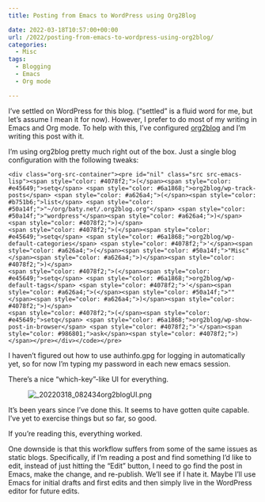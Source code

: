 ```yaml
---
title: Posting from Emacs to WordPress using Org2Blog

date: 2022-03-18T10:57:00+00:00
url: /2022/posting-from-emacs-to-wordpress-using-org2blog/
categories:
  - Misc
tags:
  - Blogging
  - Emacs
  - Org mode

---
```

 

I’ve settled on WordPress for this blog. (“settled” is a fluid word for me, but let’s assume I mean it for now). However, I prefer to do most of my writing in Emacs and Org mode. To help with this, I’ve configured [org2blog][1] and I’m writing this post with it.

I’m using org2blog pretty much right out of the box. Just a single blog configuration with the following tweaks:

```emacs-lisp
<div class="org-src-container"><pre id="nil" class="src src-emacs-lisp"><span style="color: #4078f2;">(</span><span style="color: #e45649;">setq</span> <span style="color: #6a1868;">org2blog/wp-track-posts</span> <span style="color: #a626a4;">(</span><span style="color: #b751b6;">list</span> <span style="color: #50a14f;">"~/org/baty.net/.org2blog.org"</span> <span style="color: #50a14f;">"wordpress"</span><span style="color: #a626a4;">)</span><span style="color: #4078f2;">)</span>
<span style="color: #4078f2;">(</span><span style="color: #e45649;">setq</span> <span style="color: #6a1868;">org2blog/wp-default-categories</span> <span style="color: #4078f2;">'</span><span style="color: #a626a4;">(</span><span style="color: #50a14f;">"Misc"</span><span style="color: #a626a4;">)</span><span style="color: #4078f2;">)</span>
<span style="color: #4078f2;">(</span><span style="color: #e45649;">setq</span> <span style="color: #6a1868;">org2blog/wp-default-tags</span> <span style="color: #4078f2;">'</span><span style="color: #a626a4;">(</span><span style="color: #50a14f;">""</span><span style="color: #a626a4;">)</span><span style="color: #4078f2;">)</span>
<span style="color: #4078f2;">(</span><span style="color: #e45649;">setq</span> <span style="color: #6a1868;">org2blog/wp-show-post-in-browser</span> <span style="color: #4078f2;">'</span><span style="color: #986801;">ask</span><span style="color: #4078f2;">)</span></pre></div></code></pre>
```


I haven’t figured out how to use authinfo.gpg for logging in automatically yet, so for now I’m typing my password in each new emacs session.

There’s a nice “which-key”-like UI for everything.<figure class="wp-block-image">

![_20220318_082434org2blogUI.png][2] </figure> 

It’s been years since I’ve done this. It seems to have gotten quite capable. I’ve yet to exercise things but so far, so good.

If you’re reading this, everything worked.

One downside is that this workflow suffers from some of the same issues as static blogs. Specifically, if I’m reading a post and find something I’d like to edit, instead of just hitting the “Edit” button, I need to go find the post in Emacs, make the change, and re-publish. We’ll see if I hate it. Maybe I’ll use Emacs for initial drafts and first edits and then simply live in the WordPress editor for future edits.

 [1]: https://github.com/org2blog/org2blog
 [2]: https://baty.net/wp-content/uploads/2022/03/20220318_082434org2blogUI-1.png